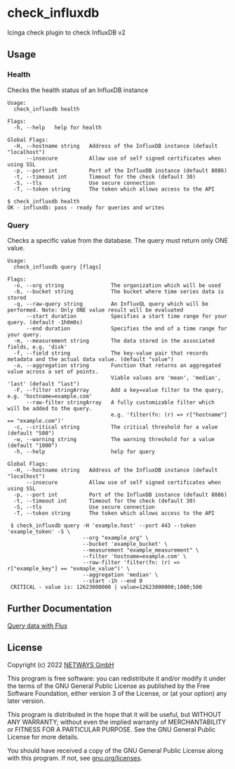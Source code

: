 # check_influxdb

Icinga check plugin to check InfluxDB v2

## Usage

### Health

Checks the health status of an InfluxDB instance

````
Usage:
  check_influxdb health

Flags:
  -h, --help   help for health

Global Flags:
  -H, --hostname string   Address of the InfluxDB instance (default "localhost")
      --insecure          Allow use of self signed certificates when using SSL
  -p, --port int          Port of the InfluxDB instance (default 8086)
  -t, --timeout int       Timeout for the check (default 30)
  -S, --tls               Use secure connection
  -T, --token string      The token which allows access to the API
````

````
$ check_influxdb health
OK - influxdb: pass - ready for queries and writes
````

### Query

Checks a specific value from the database. The query must return only ONE value.

````
Usage:
  check_influxdb query [flags]

Flags:
  -o, --org string               The organization which will be used
  -b, --bucket string            The bucket where time series data is stored
  -q, --raw-query string         An InfluxQL query which will be performed. Note: Only ONE value result will be evaluated
      --start duration           Specifies a start time range for your query. (default -1h0m0s)
      --end duration             Specifies the end of a time range for your query.
  -m, --measurement string       The data stored in the associated fields, e.g. 'disk'
  -f, --field string             The key-value pair that records metadata and the actual data value. (default "value")
  -a, --aggregation string       Function that returns an aggregated value across a set of points.
                                 Viable values are 'mean', 'median', 'last' (default "last")
  -F, --filter stringArray       Add a key=value filter to the query, e.g. 'hostname=example.com'
      --raw-filter stringArray   A fully customizable filter which will be added to the query.
                                 e.g. 'filter(fn: (r) => r["hostname"] == "example.com")'
  -c, --critical string          The critical threshold for a value (default "500")
  -w, --warning string           The warning threshold for a value (default "1000")
  -h, --help                     help for query

Global Flags:
  -H, --hostname string   Address of the InfluxDB instance (default "localhost")
      --insecure          Allow use of self signed certificates when using SSL
  -p, --port int          Port of the InfluxDB instance (default 8086)
  -t, --timeout int       Timeout for the check (default 30)
  -S, --tls               Use secure connection
  -T, --token string      The token which allows access to the API
````

````
 $ check_influxdb query -H 'example.host' --port 443 --token 'example_token' -S \
                        --org "example_org" \
                        --bucket 'example_bucket' \
                        --measurement "example_measurement" \
                        --filter 'hostname=example.com' \
                        --raw-filter 'filter(fn: (r) => r["example_key"] == "exmaple_value")' \
                        --aggregation 'median' \
                        --start -1h --end 0
 CRITICAL - value is: 12623000000 | value=12623000000;1000;500
````

## Further Documentation

[Query data with Flux](https://docs.influxdata.com/influxdb/v2.1/query-data/flux/)

## License

Copyright (c) 2022 [NETWAYS GmbH](mailto:info@netways.de)

This program is free software: you can redistribute it and/or modify it under the terms of the GNU General Public
License as published by the Free Software Foundation, either version 3 of the License, or
(at your option) any later version.

This program is distributed in the hope that it will be useful, but WITHOUT ANY WARRANTY; without even the implied
warranty of MERCHANTABILITY or FITNESS FOR A PARTICULAR PURPOSE. See the GNU General Public License for more details.

You should have received a copy of the GNU General Public License along with this program. If not,
see [gnu.org/licenses](https://www.gnu.org/licenses/).
